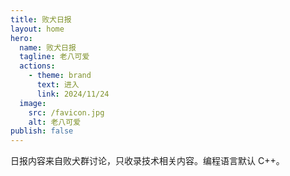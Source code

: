 ```yaml
---
title: 败犬日报
layout: home
hero:
  name: 败犬日报
  tagline: 老八可爱
  actions:
    - theme: brand
      text: 进入
      link: 2024/11/24
  image:
    src: /favicon.jpg
    alt: 老八可爱
publish: false
---
```


日报内容来自败犬群讨论，只收录技术相关内容。编程语言默认 C++。
